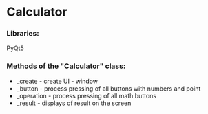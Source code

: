 # Calculator

### Libraries:

PyQt5

### Methods of the "Calculator" class:

* _create - create UI - window
* _button - process pressing of all buttons with numbers and point
* _operation - process pressing of all math buttons
* _result - displays of result on the screen

